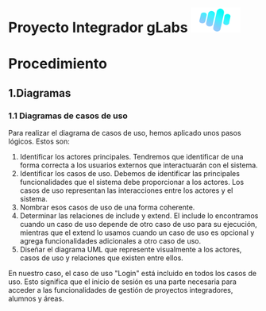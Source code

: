 # Proyecto Integrador gLabs <img src="./Imagenes/7.png" alt="Logo" width="100" height="50">

<h1>Procedimiento</h1>
  <h2>1.Diagramas</h2>
    <h3>1.1 Diagramas de casos de uso</h3>
    <p>Para realizar el diagrama de casos de uso, hemos aplicado unos pasos lógicos. Estos son:</p>

<ol>
  <li>Identificar los actores principales. Tendremos que identificar de una forma correcta a los usuarios externos que interactuarán con el sistema.</li>
  <li>Identificar los casos de uso. Debemos de identificar las principales funcionalidades que el sistema debe proporcionar a los actores. Los casos de uso representan las interacciones entre los actores y el sistema.</li>
  <li>Nombrar esos casos de uso de una forma coherente.</li>
  <li>Determinar las relaciones de include y extend. El include lo encontramos cuando un caso de uso depende de otro caso de uso para su ejecución, mientras que el extend lo usamos cuando un caso de uso es opcional y agrega funcionalidades adicionales a otro caso de uso.</li>
  <li>Diseñar el diagrama UML que represente visualmente a los actores, casos de uso y relaciones que existen entre ellos.</li>
</ol>

<p>En nuestro caso, el caso de uso "Login" está incluido en todos los casos de uso. Esto significa que el inicio de sesión es una parte necesaria para acceder a las funcionalidades de gestión de proyectos integradores, alumnos y áreas.</p>

